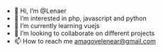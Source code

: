 - 👋 Hi, I’m @Lenaer
- 👀 I’m interested in php, javascript and python
- 🌱 I’m currently learning vuejs
- 💞️ I’m looking to collaborate on different projects
- 📫 How to reach me amagovelenear@gmail.com

<!---
Lenaer1/Lenaer1 is a ✨ special ✨ repository because its `README.md` (this file) appears on your GitHub profile.
You can click the Preview link to take a look at your changes.
--->
